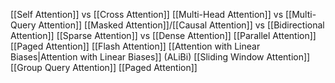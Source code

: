 [[Self Attention]] vs [[Cross Attention]]
[[Multi-Head Attention]] vs [[Multi-Query Attention]]
[[Masked Attention]]/[[Causal Attention]] vs [[Bidirectional Attention]]
[[Sparse Attention]] vs [[Dense Attention]]
[[Parallel Attention]]
[[Paged Attention]]
[[Flash Attention]]
[[Attention with Linear Biases|Attention with Linear Biases]] (ALiBi)
[[Sliding Window Attention]]
[[Group Query Attention]]
[[Paged Attention]]